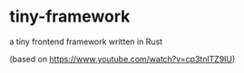 # tiny-framework

a tiny frontend framework written in Rust

(based on https://www.youtube.com/watch?v=cp3tnlTZ9IU)

